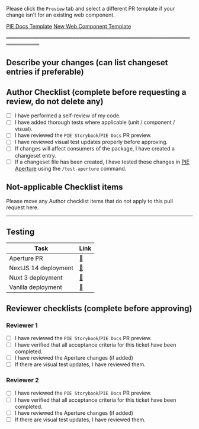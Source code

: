 Please click the `Preview` tab and select a different PR template if your change isn't for an                                            existing web component.

[PIE Docs Template](?expand=1&template=docs_template.md)
[New Web Component Template](?expand=1&template=new_component_template.md)

═══════════════════════════════════════════════════════════

## Describe your changes (can list changeset entries if preferable)


## Author Checklist (complete before requesting a review, do not delete any)
- [ ] I have performed a self-review of my code.
- [ ] I have added thorough tests where applicable (unit / component / visual).
- [ ] I have reviewed the `PIE Storybook`/`PIE Docs` PR preview.
- [ ] I have reviewed visual test updates properly before approving.
- [ ] If changes will affect consumers of the package, I have created a changeset entry.
- [ ] If a changeset file has been created, I have tested these changes in [PIE Aperture](https://github.com/justeattakeaway/pie-aperture/) using the `/test-aperture` command.

## Not-applicable Checklist items
Please move any Author checklist items that do not apply to this pull request here.

---

## Testing
| Task                   | Link                             |
|------------------------|----------------------------------|
| Aperture PR            | [🔗](#) |
| NextJS 14 deployment   | [🔗](#) |
| Nuxt 3 deployment      | [🔗](#) |
| Vanilla deployment     | [🔗](#) |

## Reviewer checklists (complete before approving)
### Reviewer 1
- [ ] I have reviewed the `PIE Storybook`/`PIE Docs` PR preview.
- [ ] I have verified that all acceptance criteria for this ticket have been completed.
- [ ] I have reviewed the Aperture changes (if added)
- [ ] If there are visual test updates, I have reviewed them.

### Reviewer 2
- [ ] I have reviewed the `PIE Storybook`/`PIE Docs` PR preview.
- [ ] I have verified that all acceptance criteria for this ticket have been completed.
- [ ] I have reviewed the Aperture changes (if added)
- [ ] If there are visual test updates, I have reviewed them.
